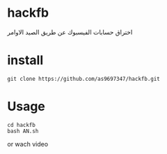 # hackfb
 اختراق حسابات الفيسبوك عن طريق الصيد
الاوامر

# install
```
git clone https://github.com/as9697347/hackfb.git
```
# Usage
```
cd hackfb
bash AN.sh
```
or wach video
